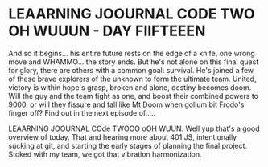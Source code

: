 # LEAARNING JOOURNAL CODE TWO OH WUUUN - DAY FIIFTEEEN

And so it begins... his entire future rests on the edge of a knife, one wrong move and WHAMMO... the story ends. But he's not alone on this final quest for glory, there are others with a common goal: survival. He's joined a few of these brave explorers of the unknown to form the ultimate team. United, victory is within hope's grasp, broken and alone, destiny becomes doom. Will the guy and the team fight as one, and boost their combined powers to 9000, or will they fissure and fall like Mt Doom when gollum bit Frodo's finger off? Find out in the next episode of.....

LEAARNING JOOURNAL COde TWOOO oOH WUUN. Well yup that's a good overview of today. That and hearing more about 401 JS, intentionally sucking at git, and starting the early stages of planning the final project. Stoked with my team, we got that vibration harmonization.
